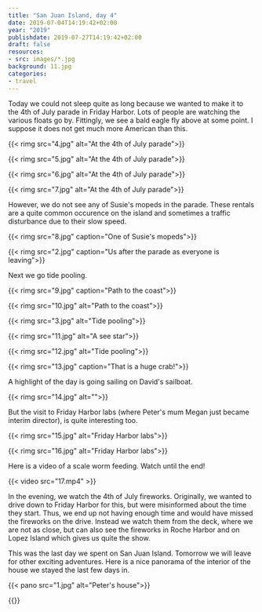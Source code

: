 ```yaml
---
title: "San Juan Island, day 4"
date: 2019-07-04T14:19:42+02:00
year: "2019"
publishdate: 2019-07-27T14:19:42+02:00
draft: false
resources:
- src: images/*.jpg
background: 11.jpg
categories:
- travel
---
```


Today we could not sleep quite as long because we wanted to make it to the 4th
of July parade in Friday Harbor. Lots of people are watching the various floats
go by. Fittingly, we see a bald eagle fly above at some point. I suppose it does
not get much more American than this.

<!--more-->
{{< rimg src="4.jpg" alt="At the 4th of July parade">}}

{{< rimg src="5.jpg" alt="At the 4th of July parade">}}

{{< rimg src="6.jpg" alt="At the 4th of July parade">}}

{{< rimg src="7.jpg" alt="At the 4th of July parade">}}

However, we do not see any of Susie's mopeds in the parade. These rentals are
a quite common occurence on the island and sometimes a traffic disturbance due
to their slow speed.

{{< rimg src="8.jpg" caption="One of Susie's mopeds">}}

{{< rimg src="2.jpg" caption="Us after the parade as everyone is leaving">}}

Next we go tide pooling.

{{< rimg src="9.jpg" caption="Path to the coast">}}

{{< rimg src="10.jpg" alt="Path to the coast">}}

{{< rimg src="3.jpg" alt="Tide pooling">}}

{{< rimg src="11.jpg" alt="A see star">}}

{{< rimg src="12.jpg" alt="Tide pooling">}}

{{< rimg src="13.jpg" caption="That is a huge crab!">}}

A highlight of the day is going sailing on David's sailboat.

{{< rimg src="14.jpg" alt="">}}

But the visit to Friday Harbor labs (where Peter's mum Megan just became interim
director), is quite interesting too.

{{< rimg src="15.jpg" alt="Friday Harbor labs">}}

{{< rimg src="16.jpg" alt="Friday Harbor labs">}}

Here is a video of a scale worm feeding. Watch until the end!

{{< video src="17.mp4" >}}

In the evening, we watch the 4th of July fireworks. Originally, we wanted to
drive down to Friday Harbor for this, but were misinformed about the time they
start. Thus, we end up not having enough time and would have missed the
fireworks on the drive. Instead we watch them from the deck, where we are not as
close, but can also see the fireworks in Roche Harbor and on Lopez Island which
gives us quite the show.

This was the last day we spent on San Juan Island. Tomorrow we will leave for
other exciting adventures. Here is a nice panorama of the interior of the house
we stayed the last few days in.

{{< pano src="1.jpg" alt="Peter's house">}}

{{<nextday>}}
